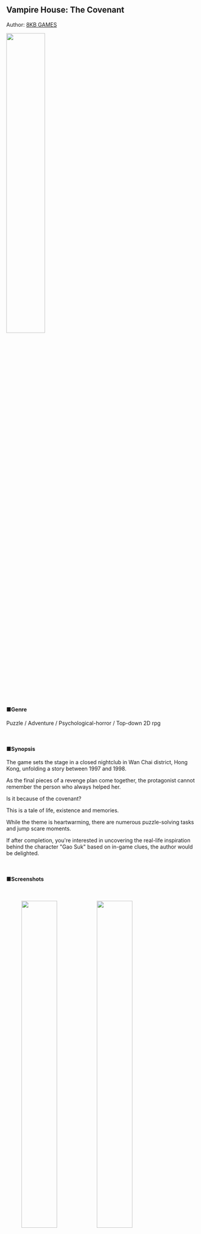 ## Vampire House: The Covenant

Author: [8KB GAMES](https://emil0227.github.io/)

<img src="https://raw.githubusercontent.com/Emil0227/VampireHouse/master/%E4%BA%BA%E7%89%A9%E6%B1%87%E6%80%BB%20%E8%87%B4%E8%B0%A2.png" width="45%" height="45%">

#### ■Genre

Puzzle / Adventure / Psychological-horror / Top-down 2D rpg

&nbsp;

#### ■Synopsis

The game sets the stage in a closed nightclub in Wan Chai district, Hong Kong, unfolding a story between 1997 and 1998.

As the final pieces of a revenge plan come together, the protagonist cannot remember the person who always helped her.

Is it because of the covenant?

This is a tale of life, existence and memories.

While the theme is heartwarming, there are numerous puzzle-solving tasks and jump scare moments.

If after completion, you're interested in uncovering the real-life inspiration behind the character "Gao Suk" based on in-game clues, the author would be delighted.

&nbsp;

#### ■Screenshots

&nbsp;

<figure class = "third">
<img src="https://raw.githubusercontent.com/Emil0227/VampireHouse/master/%E6%B8%B8%E6%88%8F%E6%88%AA%E5%9B%BE%20%E6%96%87%E6%9C%AC01.png"  width="47%" height="47%"/><img src="https://raw.githubusercontent.com/Emil0227/VampireHouse/master/%E6%B8%B8%E6%88%8F%E6%88%AA%E5%9B%BE001.png" width="47%" height="47%"/>
</figure>

<figure class = "third">
<img src="https://raw.githubusercontent.com/Emil0227/VampireHouse/master/%E6%B8%B8%E6%88%8F%E6%88%AA%E5%9B%BE002.png"  width="47%" height="47%"/><img src="https://raw.githubusercontent.com/Emil0227/VampireHouse/master/%E6%B8%B8%E6%88%8F%E6%88%AA%E5%9B%BE%20%E6%96%87%E6%9C%AC02.png" width="47%" height="47%"/>
</figure>

<figure class = "third">
<img src="https://raw.githubusercontent.com/Emil0227/VampireHouse/master/%E6%B8%B8%E6%88%8F%E6%88%AA%E5%9B%BE%20%E6%96%87%E6%9C%AC03.png"  width="47%" height="47%"/><img src="https://raw.githubusercontent.com/Emil0227/VampireHouse/master/%E6%B8%B8%E6%88%8F%E6%88%AA%E5%9B%BE003.png" width="47%" height="47%"/>
</figure>

<figure class = "third">
<img src="https://raw.githubusercontent.com/Emil0227/VampireHouse/master/%E6%B8%B8%E6%88%8F%E6%88%AA%E5%9B%BE004.png"  width="47%" height="47%"/><img src="https://raw.githubusercontent.com/Emil0227/VampireHouse/master/%E6%B8%B8%E6%88%8F%E6%88%AA%E5%9B%BE%20%E6%96%87%E6%9C%AC04.png" width="47%" height="47%"/>
</figure>

&nbsp;

#### ■Download

Play on Windows: <https://emil0227.itch.io/vampire-house>

&nbsp;

#### ■Gameplay Duration

60-90 minutes

&nbsp;

#### ■Number of Endings
2 endings

&nbsp;

#### ■Controls Guide

Keyboard Controls:：

|Move/Select                   | *【Arrow keys】or【2, 4, 6, 8】*  |
|Confirm/Interact/Investigate  | *【Space bar】or【Enter】or【Z】* |
|Sprint                        | *【Shift】*                       |
|Menu bar/Cancel               | *【esc】or【X】*                  |

*Drag the edge of the game window to adjust its size*

&nbsp;

Gamepad Controls：

<img src="https://raw.githubusercontent.com/Emil0227/VampireHouse/master/%E6%89%8B%E6%9F%841.png" width="90%" height="90%">

&nbsp;

Note:

◈It is recommended to play the game with headphones for a better experience;

◈Please unzip the exe file before running the game;

◈Most items cannot be used automatically. Please face towards the target and open the menu bar to use items;

◈Investigate as many objects as possible, as it will help you solve each puzzle more quickly;

◈Save your progression frequently as there are checkpoints in the game;

◈The "Damaged Old Film" is a helpful item for memories. If you collect all of them...

◈This is a puzzle-solving game. It is recommended not to use [walkthrough](https://emil0227.github.io/VampireHouseWalkthrough/) unless absolutely necessary.

&nbsp;

&nbsp;

&nbsp;

- - - 

***********************

&nbsp;

#### <font color='red'> ★Copyright Statement★ </font>

&nbsp;

While this game is free, the author retains the rights to the work. 

Please follow these guidelines:

&nbsp;

**1. Unauthorized reposting or secondary distribution of the game "Vampire House: The Covenant" is prohibited**

√ Introducing the game is allowed, but please provide the official website: <https://emil0227.github.io/VampireHouse>

If you encounter people asking for the download link of "Vampire House: The Covenant" on various forums and Q&A websites, please direct them to the official website.

× Selling the game in any form is prohibited.

× Uploading the game to forums for forum coins is prohibited.

× Game websites cannot include "Vampire House: The Covenant" for their own promotional purposes.

&nbsp;

**2. Secondary distribution, reposting, and use of materials (images, music, and project files) from "Vampire House: The Covenant" is prohibited**

√ Free BGM and SE used in the game can be used if permission is granted by copyright holders.

× Unauthorized changes, use, and distribution of "Vampire House: The Covenant" materials are prohibited.

&nbsp;

**3. This game is a tribute to other works; therefore, any form of commercial use for any reason is prohibited**

&nbsp;

**4. The author, 8KB GAMES, has the ultimate interpretative authority over this agreement and retains the right to modify its content at any time**

&nbsp;

&nbsp;

***********************

&nbsp;

*Disclaimer*

*This game contains mild horror and bloody elements. Please play according to your personal comfort level.*

*The author does not assume any responsibility for any discomfort experienced during gameplay.*

&nbsp;

&nbsp;

Updated on August 12, 2023

